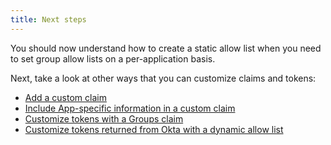 ```yaml
---
title: Next steps
---
```


You should now understand how to create a static allow list when you need to set group allow lists on a per-application basis.

Next, take a look at other ways that you can customize claims and tokens:

* [Add a custom claim](/docs/guides/customize-tokens-returned-from-okta/add-custom-claim/)
* [Include App-specific information in a custom claim](/docs/guides/customize-tokens-returned-from-okta/create-app-profile-attribute/)
* [Customize tokens with a Groups claim](/docs/guides/customize-tokens-groups-claim/)
* [Customize tokens returned from Okta with a dynamic allow list](/docs/guides/customize-tokens-dynamic/)
